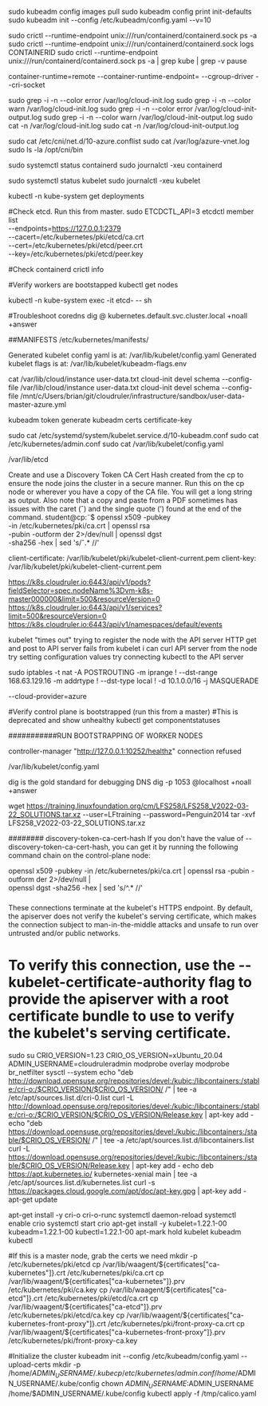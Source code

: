 sudo kubeadm config images pull
sudo kubeadm config print init-defaults
sudo kubeadm init --config /etc/kubeadm/config.yaml --v=10

sudo crictl --runtime-endpoint unix:///run/containerd/containerd.sock ps -a
sudo crictl --runtime-endpoint unix:///run/containerd/containerd.sock logs CONTAINERID
sudo crictl --runtime-endpoint unix:///run/containerd/containerd.sock ps -a | grep kube | grep -v pause

container-runtime=remote   --container-runtime-endpoint=<path>    --cgroup-driver  --cri-socket

sudo grep -i -n --color error /var/log/cloud-init.log
sudo grep -i -n --color warn /var/log/cloud-init.log
sudo grep -i -n --color error /var/log/cloud-init-output.log
sudo grep -i -n --color warn /var/log/cloud-init-output.log
sudo cat -n /var/log/cloud-init.log
sudo cat -n /var/log/cloud-init-output.log

sudo cat /etc/cni/net.d/10-azure.conflist
sudo cat /var/log/azure-vnet.log
sudo ls -la /opt/cni/bin

sudo systemctl status containerd
sudo journalctl -xeu containerd

sudo systemctl status kubelet
sudo journalctl -xeu kubelet

kubectl -n kube-system get deployments

#Check etcd. Run this from master.
sudo ETCDCTL_API=3 etcdctl member list \
  --endpoints=https://127.0.0.1:2379 \
  --cacert=/etc/kubernetes/pki/etcd/ca.crt \
  --cert=/etc/kubernetes/pki/etcd/peer.crt \
  --key=/etc/kubernetes/pki/etcd/peer.key

#Check containerd
crictl info

#Verify workers are bootstapped
kubectl get nodes

kubectl -n kube-system exec -it etcd-<Tab> -- sh

#Troubleshoot coredns
dig @<pod ip address> kubernetes.default.svc.cluster.local +noall +answer

##MANIFESTS
/etc/kubernetes/manifests/

Generated kubelet config yaml is at: /var/lib/kubelet/config.yaml
Generated kubelet flags is at: /var/lib/kubelet/kubeadm-flags.env


cat /var/lib/cloud/instance user-data.txt
cloud-init devel schema --config-file /var/lib/cloud/instance user-data.txt
cloud-init devel schema --config-file /mnt/c/Users/brian/git/cloudruler/infrastructure/sandbox/user-data-master-azure.yml

kubeadm token generate
kubeadm certs certificate-key


sudo cat /etc/systemd/system/kubelet.service.d/10-kubeadm.conf
sudo cat /etc/kubernetes/admin.conf
sudo cat /var/lib/kubelet/config.yaml

/var/lib/etcd


Create and use a Discovery Token CA Cert Hash created from the cp to ensure the node joins the cluster in a secure
manner. Run this on the cp node or wherever you have a copy of the CA file. You will get a long string as output. Also
note that a copy and paste from a PDF sometimes has issues with the caret (ˆ) and the single quote (’) found at the end
of the command.
student@cp:˜$ openssl x509 -pubkey \
-in /etc/kubernetes/pki/ca.crt | openssl rsa \
-pubin -outform der 2>/dev/null | openssl dgst \
-sha256 -hex | sed 's/ˆ.* //'


  client-certificate: /var/lib/kubelet/pki/kubelet-client-current.pem
  client-key: /var/lib/kubelet/pki/kubelet-client-current.pem


https://k8s.cloudruler.io:6443/api/v1/pods?fieldSelector=spec.nodeName%3Dvm-k8s-master000000&limit=500&resourceVersion=0
https://k8s.cloudruler.io:6443/api/v1/services?limit=500&resourceVersion=0
https://k8s.cloudruler.io:6443/api/v1/namespaces/default/events

kubelet "times out" trying to register the node with the API server
HTTP get and post to API server fails from kubelet
i can curl API server from the node
try setting configuration values
try connecting kubectl to the API server


sudo iptables -t nat -A POSTROUTING -m iprange ! --dst-range 168.63.129.16 -m addrtype ! --dst-type local ! -d 10.1.0.0/16 -j MASQUERADE

--cloud-provider=azure

#Verify control plane is bootstrapped (run this from a master)
#This is deprecated and show unhealthy
kubectl get componentstatuses

###########RUN BOOTSTRAPPING OF WORKER NODES

controller-manager "http://127.0.0.1:10252/healthz" connection refused

/var/lib/kubelet/config.yaml


dig is the gold standard for debugging DNS
dig -p 1053 @localhost +noall +answer <name> <type>

wget https://training.linuxfoundation.org/cm/LFS258/LFS258_V2022-03-22_SOLUTIONS.tar.xz --user=LFtraining --password=Penguin2014
tar -xvf LFS258_V2022-03-22_SOLUTIONS.tar.xz




######## discovery-token-ca-cert-hash
If you don't have the value of --discovery-token-ca-cert-hash, you can get it by running the following command chain on the control-plane node:

openssl x509 -pubkey -in /etc/kubernetes/pki/ca.crt | openssl rsa -pubin -outform der 2>/dev/null | \
   openssl dgst -sha256 -hex | sed 's/^.* //'
   ###

####
These connections terminate at the kubelet's HTTPS endpoint. By default, the apiserver does not verify the kubelet's serving certificate, which makes the connection subject to man-in-the-middle attacks and unsafe to run over untrusted and/or public networks.

To verify this connection, use the --kubelet-certificate-authority flag to provide the apiserver with a root certificate bundle to use to verify the kubelet's serving certificate.
========================

sudo su
CRIO_VERSION=1.23
CRIO_OS_VERSION=xUbuntu_20.04
ADMIN_USERNAME=cloudruleradmin
modprobe overlay
modprobe br_netfilter
sysctl --system
echo "deb http://download.opensuse.org/repositories/devel:/kubic:/libcontainers:/stable:/cri-o:/$CRIO_VERSION/$CRIO_OS_VERSION/ /" | tee -a /etc/apt/sources.list.d/cri-0.list
curl -L http://download.opensuse.org/repositories/devel:/kubic:/libcontainers:/stable:/cri-o:/$CRIO_VERSION/$CRIO_OS_VERSION/Release.key | apt-key add -
echo "deb https://download.opensuse.org/repositories/devel:/kubic:/libcontainers:/stable/$CRIO_OS_VERSION/ /" | tee -a /etc/apt/sources.list.d/libcontainers.list
curl -L https://download.opensuse.org/repositories/devel:/kubic:/libcontainers:/stable/$CRIO_OS_VERSION/Release.key | apt-key add -
echo deb https://apt.kubernetes.io/ kubernetes-xenial main | tee -a /etc/apt/sources.list.d/kubernetes.list
curl -s https://packages.cloud.google.com/apt/doc/apt-key.gpg | apt-key add -
apt-get update

apt-get install -y cri-o cri-o-runc
systemctl daemon-reload
systemctl enable crio
systemctl start crio
apt-get install -y kubelet=1.22.1-00 kubeadm=1.22.1-00 kubectl=1.22.1-00
apt-mark hold kubelet kubeadm kubectl

#If this is a master node, grab the certs we need
mkdir -p /etc/kubernetes/pki/etcd
cp /var/lib/waagent/${certificates["ca-kubernetes"]}.crt /etc/kubernetes/pki/ca.crt
cp /var/lib/waagent/${certificates["ca-kubernetes"]}.prv /etc/kubernetes/pki/ca.key
cp /var/lib/waagent/${certificates["ca-etcd"]}.crt /etc/kubernetes/pki/etcd/ca.crt
cp /var/lib/waagent/${certificates["ca-etcd"]}.prv /etc/kubernetes/pki/etcd/ca.key
cp /var/lib/waagent/${certificates["ca-kubernetes-front-proxy"]}.crt /etc/kubernetes/pki/front-proxy-ca.crt
cp /var/lib/waagent/${certificates["ca-kubernetes-front-proxy"]}.prv /etc/kubernetes/pki/front-proxy-ca.key

#Initialize the cluster
kubeadm init --config /etc/kubeadm/config.yaml --upload-certs
mkdir -p /home/$ADMIN_USERNAME/.kube
cp /etc/kubernetes/admin.conf /home/$ADMIN_USERNAME/.kube/config
chown $ADMIN_USERNAME:$ADMIN_USERNAME /home/$ADMIN_USERNAME/.kube/config
kubectl apply -f /tmp/calico.yaml